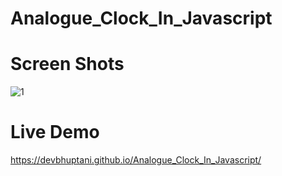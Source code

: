 # Analogue_Clock_In_Javascript

# Screen Shots
![1](https://user-images.githubusercontent.com/93428433/157851795-229d78be-d972-483b-82c0-44268618e6f0.jpg)

# Live Demo
https://devbhuptani.github.io/Analogue_Clock_In_Javascript/
